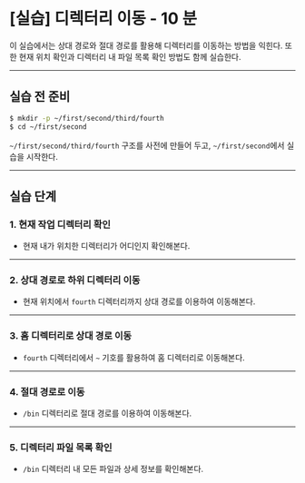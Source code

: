 # [실습] 디렉터리 이동 - 10 분

이 실습에서는 상대 경로와 절대 경로를 활용해 디렉터리를 이동하는 방법을 익힌다. 또한 현재 위치 확인과 디렉터리 내 파일 목록 확인 방법도 함께 실습한다.

---

## 실습 전 준비

```bash
$ mkdir -p ~/first/second/third/fourth
$ cd ~/first/second
```

`~/first/second/third/fourth` 구조를 사전에 만들어 두고, `~/first/second`에서 실습을 시작한다.

---

## 실습 단계

### 1. 현재 작업 디렉터리 확인

- 현재 내가 위치한 디렉터리가 어디인지 확인해본다.


---

### 2. 상대 경로로 하위 디렉터리 이동

- 현재 위치에서 `fourth` 디렉터리까지 상대 경로를 이용하여 이동해본다.


---

### 3. 홈 디렉터리로 상대 경로 이동

- `fourth` 디렉터리에서 `~` 기호를 활용하여 홈 디렉터리로 이동해본다.


---

### 4. 절대 경로로 이동

- `/bin` 디렉터리로 절대 경로를 이용하여 이동해본다.


---

### 5. 디렉터리 파일 목록 확인

- `/bin` 디렉터리 내 모든 파일과 상세 정보를 확인해본다.
